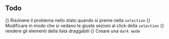 ## Todo

{} Risolvere il problema nello stato quando si preme nella `selection`
{} Modificare in modo che si vedano le giuste sezioni al click della `selection`
{} rendere gli elementi della lista draggabili
{} Creare una `dark mode`
